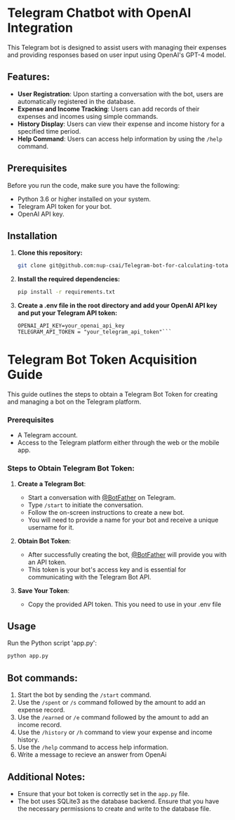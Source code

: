 # Telegram Chatbot with OpenAI Integration

This Telegram bot is designed to assist users with managing their expenses and providing responses based on user input using OpenAI's GPT-4 model.

## Features:
- **User Registration**: Upon starting a conversation with the bot, users are automatically registered in the database.
- **Expense and Income Tracking**: Users can add records of their expenses and incomes using simple commands.
- **History Display**: Users can view their expense and income history for a specified time period.
- **Help Command**: Users can access help information by using the `/help` command.

## Prerequisites

Before you run the code, make sure you have the following:

- Python 3.6 or higher installed on your system.
- Telegram API token for your bot.
- OpenAI API key.

## Installation

1. **Clone this repository:**
   
   ```bash
   git clone git@github.com:nup-csai/Telegram-bot-for-calculating-total-expenses.git
   
2. **Install the required dependencies:**
   
   ```bash
   pip install -r requirements.txt

3. **Create a .env file in the root directory and add your OpenAI API key and put your Telegram API token:**

   ```plaintext
   OPENAI_API_KEY=your_openai_api_key
   TELEGRAM_API_TOKEN = "your_telegram_api_token"```

# Telegram Bot Token Acquisition Guide

This guide outlines the steps to obtain a Telegram Bot Token for creating and managing a bot on the Telegram platform.

### Prerequisites
- A Telegram account.
- Access to the Telegram platform either through the web or the mobile app.

### Steps to Obtain Telegram Bot Token:

1. **Create a Telegram Bot**:
   - Start a conversation with [@BotFather](https://t.me/BotFather) on Telegram.
   - Type `/start` to initiate the conversation.
   - Follow the on-screen instructions to create a new bot.
   - You will need to provide a name for your bot and receive a unique username for it.

2. **Obtain Bot Token**:
   - After successfully creating the bot, [@BotFather](https://t.me/BotFather) will provide you with an API token.
   - This token is your bot's access key and is essential for communicating with the Telegram Bot API.

3. **Save Your Token**:
   - Copy the provided API token. This you need to use in your .env file
   
## Usage
Run the Python script 'app.py':
   ```bash
   python app.py
```

## Bot commands:
1. Start the bot by sending the `/start` command.
2. Use the `/spent` or `/s` command followed by the amount to add an expense record.
3. Use the `/earned` or `/e` command followed by the amount to add an income record.
4. Use the `/history` or `/h` command to view your expense and income history.
5. Use the `/help` command to access help information.
6. Write a message to recieve an answer from OpenAi

## Additional Notes:
- Ensure that your bot token is correctly set in the `app.py` file.
- The bot uses SQLite3 as the database backend. Ensure that you have the necessary permissions to create and write to the database file.

